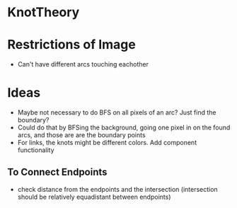 # KnotTheory

# Restrictions of Image
 - Can't have different arcs touching eachother

# Ideas
 - Maybe not necessary to do BFS on all pixels of an arc? Just find the boundary?
 - Could do that by BFSing the background, going one pixel in on the found arcs, and those are are the boundary points
 - For links, the knots might be different colors. Add component functionality
## To Connect Endpoints
 - check distance from the endpoints and the intersection (intersection should be relatively equadistant between endpoints)
